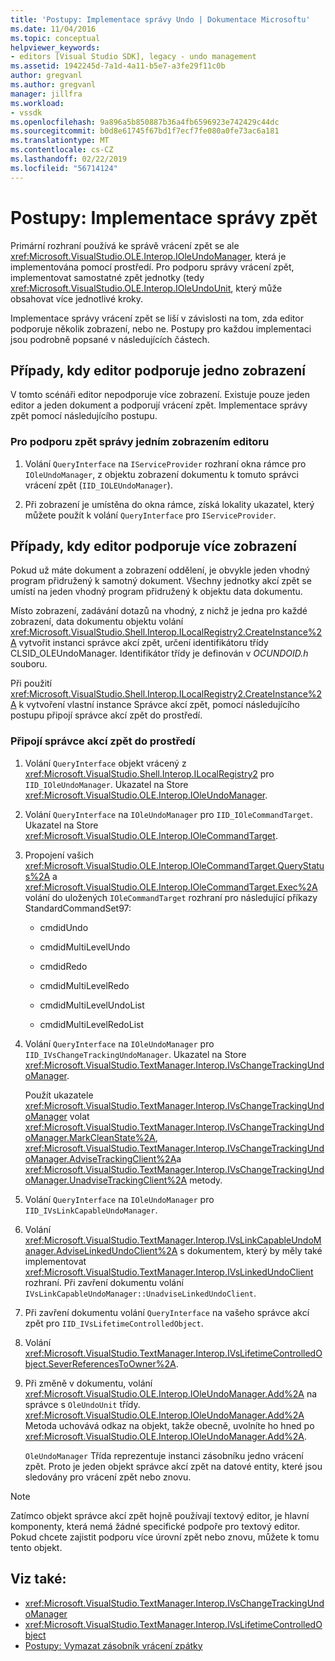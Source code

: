 ```yaml
---
title: 'Postupy: Implementace správy Undo | Dokumentace Microsoftu'
ms.date: 11/04/2016
ms.topic: conceptual
helpviewer_keywords:
- editors [Visual Studio SDK], legacy - undo management
ms.assetid: 1942245d-7a1d-4a11-b5e7-a3fe29f11c0b
author: gregvanl
ms.author: gregvanl
manager: jillfra
ms.workload:
- vssdk
ms.openlocfilehash: 9a896a5b850887b36a4fb6596923e742429c44dc
ms.sourcegitcommit: b0d8e61745f67bd1f7ecf7fe080a0fe73ac6a181
ms.translationtype: MT
ms.contentlocale: cs-CZ
ms.lasthandoff: 02/22/2019
ms.locfileid: "56714124"
---
```

# <a name="how-to-implement-undo-management"></a>Postupy: Implementace správy zpět
Primární rozhraní používá ke správě vrácení zpět se ale <xref:Microsoft.VisualStudio.OLE.Interop.IOleUndoManager>, která je implementována pomocí prostředí. Pro podporu správy vrácení zpět, implementovat samostatné zpět jednotky (tedy <xref:Microsoft.VisualStudio.OLE.Interop.IOleUndoUnit>, který může obsahovat více jednotlivé kroky.

 Implementace správy vrácení zpět se liší v závislosti na tom, zda editor podporuje několik zobrazení, nebo ne. Postupy pro každou implementaci jsou podrobně popsané v následujících částech.

## <a name="cases-where-an-editor-supports-a-single-view"></a>Případy, kdy editor podporuje jedno zobrazení
 V tomto scénáři editor nepodporuje více zobrazení. Existuje pouze jeden editor a jeden dokument a podporují vrácení zpět. Implementace správy zpět pomocí následujícího postupu.

### <a name="to-support-undo-management-for-a-single-view-editor"></a>Pro podporu zpět správy jedním zobrazením editoru

1.  Volání `QueryInterface` na `IServiceProvider` rozhraní okna rámce pro `IOleUndoManager`, z objektu zobrazení dokumentu k tomuto správci vrácení zpět (`IID_IOLEUndoManager`).

2.  Při zobrazení je umístěna do okna rámce, získá lokality ukazatel, který můžete použít k volání `QueryInterface` pro `IServiceProvider`.

## <a name="cases-where-an-editor-supports-multiple-views"></a>Případy, kdy editor podporuje více zobrazení
 Pokud už máte dokument a zobrazení oddělení, je obvykle jeden vhodný program přidružený k samotný dokument. Všechny jednotky akcí zpět se umístí na jeden vhodný program přidružený k objektu data dokumentu.

 Místo zobrazení, zadávání dotazů na vhodný, z nichž je jedna pro každé zobrazení, data dokumentu objektu volání <xref:Microsoft.VisualStudio.Shell.Interop.ILocalRegistry2.CreateInstance%2A> vytvořit instanci správce akcí zpět, určení identifikátoru třídy CLSID_OLEUndoManager. Identifikátor třídy je definován v *OCUNDOID.h* souboru.

 Při použití <xref:Microsoft.VisualStudio.Shell.Interop.ILocalRegistry2.CreateInstance%2A> k vytvoření vlastní instance Správce akcí zpět, pomocí následujícího postupu připojí správce akcí zpět do prostředí.

### <a name="to-hook-your-undo-manager-into-the-environment"></a>Připojí správce akcí zpět do prostředí

1. Volání `QueryInterface` objekt vrácený z <xref:Microsoft.VisualStudio.Shell.Interop.ILocalRegistry2> pro `IID_IOleUndoManager`. Ukazatel na Store <xref:Microsoft.VisualStudio.OLE.Interop.IOleUndoManager>.

2. Volání `QueryInterface` na `IOleUndoManager` pro `IID_IOleCommandTarget`. Ukazatel na Store <xref:Microsoft.VisualStudio.OLE.Interop.IOleCommandTarget>.

3. Propojení vašich <xref:Microsoft.VisualStudio.OLE.Interop.IOleCommandTarget.QueryStatus%2A> a <xref:Microsoft.VisualStudio.OLE.Interop.IOleCommandTarget.Exec%2A> volání do uložených `IOleCommandTarget` rozhraní pro následující příkazy StandardCommandSet97:

   -   cmdidUndo

   -   cmdidMultiLevelUndo

   -   cmdidRedo

   -   cmdidMultiLevelRedo

   -   cmdidMultiLevelUndoList

   -   cmdidMultiLevelRedoList

4. Volání `QueryInterface` na `IOleUndoManager` pro `IID_IVsChangeTrackingUndoManager`. Ukazatel na Store <xref:Microsoft.VisualStudio.TextManager.Interop.IVsChangeTrackingUndoManager>.

    Použít ukazatele <xref:Microsoft.VisualStudio.TextManager.Interop.IVsChangeTrackingUndoManager> volat <xref:Microsoft.VisualStudio.TextManager.Interop.IVsChangeTrackingUndoManager.MarkCleanState%2A>, <xref:Microsoft.VisualStudio.TextManager.Interop.IVsChangeTrackingUndoManager.AdviseTrackingClient%2A>a <xref:Microsoft.VisualStudio.TextManager.Interop.IVsChangeTrackingUndoManager.UnadviseTrackingClient%2A> metody.

5. Volání `QueryInterface` na `IOleUndoManager` pro `IID_IVsLinkCapableUndoManager`.

6. Volání <xref:Microsoft.VisualStudio.TextManager.Interop.IVsLinkCapableUndoManager.AdviseLinkedUndoClient%2A> s dokumentem, který by měly také implementovat <xref:Microsoft.VisualStudio.TextManager.Interop.IVsLinkedUndoClient> rozhraní. Při zavření dokumentu volání `IVsLinkCapableUndoManager::UnadviseLinkedUndoClient`.

7. Při zavření dokumentu volání `QueryInterface` na vašeho správce akcí zpět pro `IID_IVsLifetimeControlledObject`.

8. Volání <xref:Microsoft.VisualStudio.TextManager.Interop.IVsLifetimeControlledObject.SeverReferencesToOwner%2A>.

9. Při změně v dokumentu, volání <xref:Microsoft.VisualStudio.OLE.Interop.IOleUndoManager.Add%2A> na správce s `OleUndoUnit` třídy. <xref:Microsoft.VisualStudio.OLE.Interop.IOleUndoManager.Add%2A> Metoda uchovává odkaz na objekt, takže obecně, uvolníte ho hned po <xref:Microsoft.VisualStudio.OLE.Interop.IOleUndoManager.Add%2A>.

   `OleUndoManager` Třída reprezentuje instanci zásobníku jedno vrácení zpět. Proto je jeden objekt správce akcí zpět na datové entity, které jsou sledovány pro vrácení zpět nebo znovu.

> [!NOTE]
>  Zatímco objekt správce akcí zpět hojně používají textový editor, je hlavní komponenty, která nemá žádné specifické podpoře pro textový editor. Pokud chcete zajistit podporu více úrovní zpět nebo znovu, můžete k tomu tento objekt.

## <a name="see-also"></a>Viz také:
- <xref:Microsoft.VisualStudio.TextManager.Interop.IVsChangeTrackingUndoManager>
- <xref:Microsoft.VisualStudio.TextManager.Interop.IVsLifetimeControlledObject>
- [Postupy: Vymazat zásobník vrácení zpátky](../extensibility/how-to-clear-the-undo-stack.md)